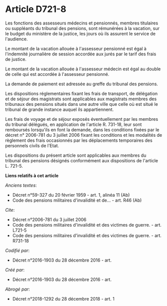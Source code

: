 # Article D721-8

Les fonctions des assesseurs médecins et pensionnés, membres titulaires ou suppléants du tribunal des pensions, sont
rémunérées à la vacation, sur le budget du ministère de la justice, les jours où ils assurent le service de l'audience.

Le montant de la vacation allouée à l'assesseur pensionné est égal à l'indemnité journalière de session accordée aux jurés
par le tarif des frais de justice.

Le montant de la vacation allouée à l'assesseur médecin est égal au double de celle qui est accordée à l'assesseur pensionné.

La demande de paiement est adressée au greffe du tribunal des pensions.

Les dispositions réglementaires fixant les frais de transport, de délégation et de séjour des magistrats sont applicables aux
magistrats membres des tribunaux des pensions situés dans une autre ville que celle où est situé le tribunal de grande
instance auquel ils appartiennent.

Les frais de voyage et de séjour exposés éventuellement par les membres du tribunal délégués, en application de l'article R.
731-18, leur sont remboursés lorsqu'ils en font la demande, dans les conditions fixées par le décret n° 2006-781 du 3 juillet
2006 fixant les conditions et les modalités de règlement des frais occasionnés par les déplacements temporaires des
personnels civils de l'Etat.

Les dispositions du présent article sont applicables aux membres du tribunal des pensions désignés conformément aux
dispositions de l'article L. 721-5.

**Liens relatifs à cet article**

_Anciens textes_:

  - Décret n°59-327 du 20 février 1959 - art. 1, alinéa 11 (Ab)
  - Code des pensions militaires d'invalidité et de... - art. R46 (Ab)

_Cite_:

  - Décret n°2006-781 du 3 juillet 2006
  - Code des pensions militaires d'invalidité et des victimes de guerre. - art. L721-5
  - Code des pensions militaires d'invalidité et des victimes de guerre. - art. R731-18

_Codifié par_:

  - Décret n°2016-1903 du 28 décembre 2016 - art.

_Créé par_:

  - Décret n°2016-1903 du 28 décembre 2016 - art.

_Abrogé par_:

  - Décret n°2018-1292 du 28 décembre 2018 - art. 1
